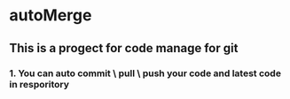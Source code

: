 # autoMerge

## This is a progect for code manage for git 

### 1. You can auto commit \ pull \ push your code and latest code in resporitory
